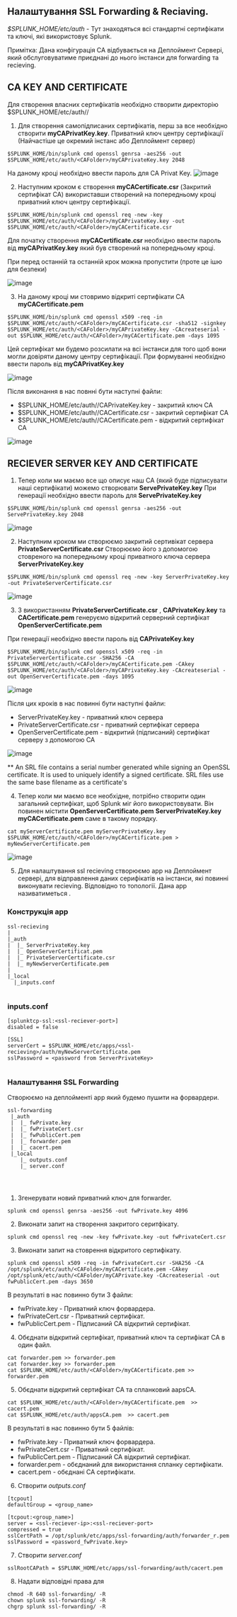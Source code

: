 <h2> Налаштування  SSL Forwarding & Reciaving. </h2>


_$SPLUNK_HOME/etc/auth_ - Тут знаходяться всі стандартні сертифікати та ключі, які використовує  Splunk. 


Примітка: Дана конфігурація СА відбувається на Деплоймент Сервері, який обслуговуватиме приєднані до нього інстанси для forwarding та recieving.


## CA KEY AND CERTIFICATE

Для створення власних сертифікатів необхідно створити директорію $SPLUNK_HOME/etc/auth/<CAFolder>/

1) Для створення самопідписаних сертифікатів, перш за все необхідно створити __myCAPrivatKey.key__. Приватний ключ центру сертифікації (Найчастіше це окремий інстанс або Деплоймент сервер) <br>


 ``` 
 $SPLUNK_HOME/bin/splunk cmd openssl genrsa -aes256 -out $SPLUNK_HOME/etc/auth/<CAFolder>/myCAPrivateKey.key 2048 
 ```
 
На даному кроці необхідно ввести пароль для CA Privat Key. 
![image](https://user-images.githubusercontent.com/119075926/213775211-5498481f-9032-4ea0-936f-4a8f427afad4.png)


2) Наступним кроком є створення __myCACertificate.csr__ (Закритий сертифікат СА) використавши створений на попередньому кроці приватний ключ центру сертифікації.


```
$SPLUNK_HOME/bin/splunk cmd openssl req -new -key $SPLUNK_HOME/etc/auth/<CAFolder>/myCAPrivateKey.key -out $SPLUNK_HOME/etc/auth/<CAFolder>/myCACertificate.csr
```
Для початку створення  __myCACertificate.csr__ необхідно ввести пароль від __myCAPrivatKey.key__ який був створений на попередньому кроці. 


При перед останній та останній крок можна пропустити (проте це ішю для безпеки)

![image](https://user-images.githubusercontent.com/119075926/213777578-3d68e4f3-ff1d-4181-a751-8ebdfd7d39d2.png)

3) На даному кроці ми стовримо відкриті сертифікати СА __myCACertificate.pem__


```
$SPLUNK_HOME/bin/splunk cmd openssl x509 -req -in $SPLUNK_HOME/etc/auth/<CAFolder>/myCACertificate.csr -sha512 -signkey $SPLUNK_HOME/etc/auth/<CAFolder>/myCAPrivateKey.key -CAcreateserial -out $SPLUNK_HOME/etc/auth/<CAFolder>/myCACertificate.pem -days 1095
```

Цей сертифікат ми будемо розсилати на всі інстанси для того щоб вони могли довіряти даному центру сертифікації. 
При формуванні необхідно ввести пароль від __myCAPrivatKey.key__

![image](https://user-images.githubusercontent.com/119075926/213782444-c626def0-75bb-460a-8712-927062cf33f6.png)

Після виконання в нас повнні бути наступні файли:
 * $SPLUNK_HOME/etc/auth/<CAFolder>/CAPrivateKey.key - закритий ключ СА
 * $SPLUNK_HOME/etc/auth/<CAFolder>/CACertificate.csr - закритий сертифікат СА
 * $SPLUNK_HOME/etc/auth/<CAFolder>/CACertificate.pem - відкритий сертифікат СА
 
![image](https://user-images.githubusercontent.com/119075926/213789385-0be7bc30-14db-4bc3-a818-420ac314c29d.png)



## RECIEVER SERVER KEY AND CERTIFICATE


1) Тепер коли ми маємо все що описує наш СА (який буде підписувати наші сертифікати) можемо створювати __ServePrivateKey.key__
При генерації необхідно ввести пароль для __ServePrivateKey.key__


```
$SPLUNK_HOME/bin/splunk cmd openssl genrsa -aes256 -out ServePrivateKey.key 2048
```


![image](https://user-images.githubusercontent.com/119075926/213790857-88df8855-ed6f-417f-835b-7f730b4d37d9.png)


2) Наступним кроком ми створюємо закритий сертивікат сервера __PrivateServerCertificate.csr__
Створюємо його з допомогою стовреного на попередньому кроці приватного ключа сервера __ServerPrivateKey.key__


```
$SPLUNK_HOME/bin/splunk cmd openssl req -new -key ServerPrivateKey.key -out PrivateServerCertificate.csr
```


![image](https://user-images.githubusercontent.com/119075926/213791886-458c0ea2-ff02-4fd8-9efd-44fac143cd91.png)



3) З використанням __PrivateServerCertificate.csr__ ,  __CAPrivateKey.key__ та __CACertificate.pem__ генеруємо відкритий серверний сертифікат __OpenServerCertificate.pem__ 

При генерації необхідно ввести пароль від __CAPrivateKey.key__ 

```
$SPLUNK_HOME/bin/splunk cmd openssl x509 -req -in PrivateServerCertificate.csr -SHA256 -CA $SPLUNK_HOME/etc/auth/<CAFolder>/myCACertificate.pem -CAkey $SPLUNK_HOME/etc/auth/<CAFolder>/myCAPrivateKey.key -CAcreateserial -out OpenServerCertificate.pem -days 1095

```
![image](https://user-images.githubusercontent.com/119075926/213794039-e25b6311-6810-49ca-a931-6eff2010bb1f.png)

Після цих кроків в нас повинні бути наступні файли:
 * ServerPrivateKey.key -  приватний ключ сервера
 * PrivateServerCertificate.csr - приватний сертифікат сервера
 * OpenServerCertificate.pem - відкритий (підписаний) сертифікат серверу з допомогою СА

![image](https://user-images.githubusercontent.com/119075926/213796077-ccf6be7c-0d1e-40ec-af90-cb66c7d7fc81.png)

** An SRL file contains a serial number generated while signing an OpenSSL certificate. It is used to uniquely identify a signed certificate. SRL files use the same base filename as a certificate's

4) Тепер коли ми маємо все необхідне, потрібно створити один загальний сертифікат, щоб  Splunk міг його використовувати.
Він повинен містити __OpenServerCertificate.pem__ __ServerPrivateKey.key__ __myCACertificate.pem__ саме в такому порядку. 


```
cat myServerCertificate.pem myServerPrivateKey.key $SPLUNK_HOME/etc/auth/<CAFolder>/myCACertificate.pem > myNewServerCertificate.pem
```

![image](https://user-images.githubusercontent.com/119075926/213798100-163a934f-b7d2-4b5b-9180-3d45321b86fe.png)


5) Для налаштування ssl recieving створюємо app на Деплоймент сервері, для відправлення даних серифікатів на інстанси, які повинні виконувати recieving.
Відповідно то топології. Дана app називатиметься _<ssl-recieving>_. 

### Конструкція app _<ssl-recieving>_

```
ssl-recieving
|
|_auth
|  |_ ServerPrivateKey.key
|  |_ OpenServerCertificat.pem
|  |_ PrivateServerCertificate.csr
|  |_ myNewServerCertificate.pem 
|
|_local
  |_inputs.conf
 
```

### inputs.conf
```
[splunktcp-ssl:<ssl-reciever-port>]
disabled = false

[SSL]
serverCert = $SPLUNK_HOME/etc/apps/<ssl-recieving>/auth/myNewServerCertificate.pem
sslPassword = <password from ServerPrivateKey>
 
```


### Налаштування SSL Forwarding

Створюємо на деплойменті app <ssl-forwarding> який будемо пушити на форвардери.

```
ssl-forwarding
 |_auth
 |  |_ fwPrivate.key
 |  |_ fwPrivateCert.csr
 |  |_ fwPublicCert.pem
 |  |_ forwarder.pem
 |  |_ cacert.pem
 |_local
    |_ outputs.conf
    |_ server.conf
 
 
 
```



1. Згенерувати новий приватний ключ для forwarder.


```
splunk cmd openssl genrsa -aes256 -out fwPrivate.key 4096
```

2. Виконати запит на створення закритого серитфікату.


```
splunk cmd openssl req -new -key fwPrivate.key -out fwPrivateCert.csr
```

3. Виконати запит на стоврення відкритого сертифікату.


```
splunk cmd openssl x509 -req -in fwPrivateCert.csr -SHA256 -CA /opt/splunk/etc/auth/<CAFolde>/myCACertificate.pem -CAkey /opt/splunk/etc/auth/<CAFolder/myCAPrivate.key -CAcreateserial -out fwPublicCert.pem -days 3650
```
 
В результаті в нас повинно бути 3 файли:
   * fwPrivate.key - Приватний ключ форвардера.
   * fwPrivateCert.csr - Приватний сертифікат.
   * fwPublicCert.pem - Підписаний СА відкритий сертифікат.


4. Обєднати відкритий сертифікат, приватний ключ та сертифікат СА в один файл.


```
cat forwarder.pem >> forwarder.pem
cat forwarder.key >> forwarder.pem 
cat $SPLUNK_HOME/etc/auth/<CAFolder>/myCACertificate.pem >> forwarder.pem 

```
 
5. Обєднати відкритий сертифікат СА та спланковий ааpsCA.

```
cat $SPLUNK_HOME/etc/auth/<CAFolder>/myCACertificate.pem  >> cacert.pem
cat $SPLUNK_HOME/etc/auth/appsCA.pem  >> cacert.pem
```
 
В результаті в нас повинно бути 5 файлів:
 * fwPrivate.key - Приватний ключ форвардера.
 * fwPrivateCert.csr - Приватний сертифікат.
 * fwPublicCert.pem - Підписаний СА відкритий сертифікат.
 * forwarder.pem - обєднаний для використання спланку сертифікати.
 * cacert.pem - обєднані СА сертифікати.

 
6. Створити _outputs.conf_

```
[tcpout]
defaultGroup = <group_name>

[tcpout:<group_name>]
server = <ssl-reciever-ip>:<ssl-reciever-port>
compressed = true
sslCertPath = /opt/splunk/etc/apps/ssl-forwarding/auth/forwarder_r.pem
sslPassword = <password_fwPrivate.key>
```

7. Створити _server.conf_ 

```
sslRootCAPath = $SPLUNK_HOME/etc/apps/ssl-forwarding/auth/cacert.pem
```
 
 
8. Надати відповідні права для <ssl-forwarding>

```
chmod -R 640 ssl-forwarding/ -R
chown splunk ssl-forwarding/ -R
chgrp splunk ssl-forwarding/ -R
```
